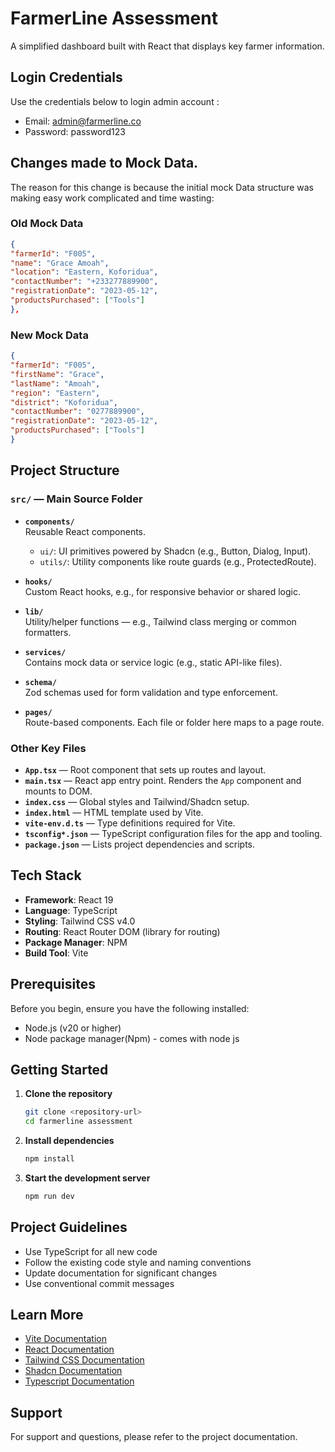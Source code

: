 # FarmerLine Assessment

A simplified dashboard built with React that displays key farmer information.

## Login Credentials
  Use the credentials below to login admin account :

- Email: admin@farmerline.co
- Password: password123

## Changes made to Mock Data.
   The reason for this change is because the initial mock Data structure was making easy work complicated and time wasting:

  ### Old Mock Data   

   ```json                                                             
   {
   "farmerId": "F005",
   "name": "Grace Amoah", 
   "location": "Eastern, Koforidua", 
   "contactNumber": "+233277889900",
   "registrationDate": "2023-05-12",
   "productsPurchased": ["Tools"]
   },
   ```

  ### New Mock Data
   ```json
   {
   "farmerId": "F005",
   "firstName": "Grace", 
   "lastName": "Amoah",
   "region": "Eastern", 
   "district": "Koforidua",
   "contactNumber": "0277889900",
   "registrationDate": "2023-05-12",
   "productsPurchased": ["Tools"]
   }
   ```


## Project Structure

### `src/` — Main Source Folder

- **`components/`**  
  Reusable React components.  
  - `ui/`: UI primitives powered by Shadcn (e.g., Button, Dialog, Input).  
  - `utils/`: Utility components like route guards (e.g., ProtectedRoute).

- **`hooks/`**  
  Custom React hooks, e.g., for responsive behavior or shared logic.

- **`lib/`**  
  Utility/helper functions — e.g., Tailwind class merging or common formatters.

- **`services/`**  
  Contains mock data or service logic (e.g., static API-like files).

- **`schema/`**  
  Zod schemas used for form validation and type enforcement.

- **`pages/`**  
  Route-based components. Each file or folder here maps to a page route.

### Other Key Files

- **`App.tsx`** — Root component that sets up routes and layout.
- **`main.tsx`** — React app entry point. Renders the `App` component and mounts to DOM.
- **`index.css`** — Global styles and Tailwind/Shadcn setup.
- **`index.html`** — HTML template used by Vite.
- **`vite-env.d.ts`** — Type definitions required for Vite.
- **`tsconfig*.json`** — TypeScript configuration files for the app and tooling.
- **`package.json`** — Lists project dependencies and scripts.

  


## Tech Stack

- **Framework**: React 19
- **Language**: TypeScript
- **Styling**: Tailwind CSS v4.0
- **Routing**: React Router DOM (library for routing)
- **Package Manager**: NPM
- **Build Tool**: Vite

## Prerequisites

Before you begin, ensure you have the following installed:

- Node.js (v20 or higher)
- Node package manager(Npm) - comes with node js

## Getting Started

1. **Clone the repository**

   ```bash
   git clone <repository-url>
   cd farmerline assessment
   ```

2. **Install dependencies**

   ```bash
   npm install
   ```

3. **Start the development server**
   ```bash
   npm run dev 
   ```

## Project Guidelines

- Use TypeScript for all new code
- Follow the existing code style and naming conventions
- Update documentation for significant changes
- Use conventional commit messages

## Learn More

- [Vite Documentation](https://vite.dev/)
- [React Documentation](https://react.dev/)
- [Tailwind CSS Documentation](https://tailwindcss.com/)
- [Shadcn Documentation](https://ui.shadcn.com/)
- [Typescript Documentation](https://www.typescriptlang.org/)

## Support

For support and questions, please refer to the project documentation.